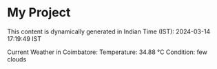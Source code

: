 # My Project

This content is dynamically generated in Indian Time (IST): 2024-03-14 17:19:49 IST


Current Weather in Coimbatore:
Temperature: 34.88 °C
Condition: few clouds
